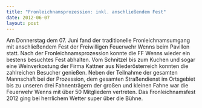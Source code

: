 ```yaml
---
title: "Fronleichnamsprozession: inkl. anschließendem Fest"
date: 2012-06-07
layout: post
---
```


Am Donnerstag dem 07. Juni fand der traditionelle Fronleichnamsumgang mit anschließendem Fest der Freiwilligen Feuerwehr Wenns beim Pavillon statt. Nach der Fronleichnamsprozession konnte die FF Wenns wieder ein bestens besuchtes Fest abhalten. Vom Schnitzel bis zum Kuchen und sogar eine Weinverkostung der Firma Kattner aus Niederösterreich konnten die zahlreichen Besucher genießen. Neben der Teilnahme der gesamten Mannschaft bei der Prozession, dem gesamten Straßendienst im Ortsgebiet bis zu unseren drei Fahnenträgern der großen und kleinen Fahne war die Feuerwehr Wenns mit über 50 Mitgliedern vertreten. Das Fronleichnamsfest 2012 ging bei herrlichem Wetter super über die Bühne.